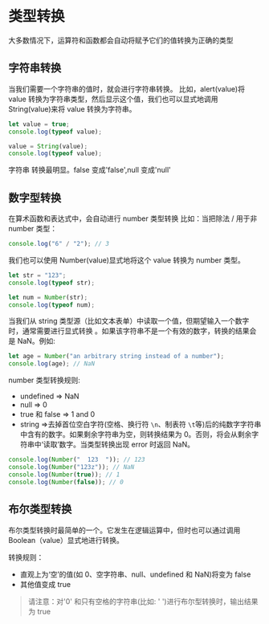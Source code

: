 # 类型转换

大多数情况下，运算符和函数都会自动将赋予它们的值转换为正确的类型

## 字符串转换

当我们需要一个字符串的值时，就会进行字符串转换。
比如，alert(value)将 value 转换为字符串类型，然后显示这个值，我们也可以显式地调用 String(value)来将 value 转换为字符串。

```javascript
let value = true;
console.log(typeof value);

value = String(value);
console.log(typeof value);
```

字符串 转换最明显。false 变成'false',null 变成'null'

## 数字型转换

在算术函数和表达式中，会自动进行 number 类型转换
比如：当把除法 / 用于非 number 类型：

```javascript
console.log("6" / "2"); // 3
```

我们也可以使用 Number(value)显式地将这个 value 转换为 number 类型。

```javascript
let str = "123";
console.log(typeof str);

let num = Number(str);
console.log(typeof num);
```

当我们从 string 类型源（比如文本表单）中读取一个值，但期望输入一个数字时，通常需要进行显式转换
。如果该字符串不是一个有效的数字，转换的结果会是 NaN。例如:

```javascript
let age = Number("an arbitrary string instead of a number");
console.log(age); // NaN
```

number 类型转换规则:

- undefined => NaN
- null => 0
- true 和 false => 1 and 0
- string =>去掉首位空白字符(空格、换行符 `\n`、制表符 `\t`等)后的纯数字字符串中含有的数字。如果剩余字符串为空，则转换结果为 0。否则，将会从剩余字符串中‘读取’数字。当类型转换出现 error 时返回 NaN。

```javascript
console.log(Number("  123  ")); // 123
console.log(Number("123z")); // NaN
console.log(Number(true)); // 1
console.log(Number(false)); // 0
```

## 布尔类型转换

布尔类型转换时最简单的一个。它发生在逻辑运算中，但时也可以通过调用 Boolean（value）显式地进行转换。

转换规则：

- 直观上为‘空’的值(如 0、空字符串、null、undefined 和 NaN)将变为 false
- 其他值变成 true

> 请注意：对'0' 和只有空格的字符串(比如: ' ')进行布尔型转换时，输出结果为 true

